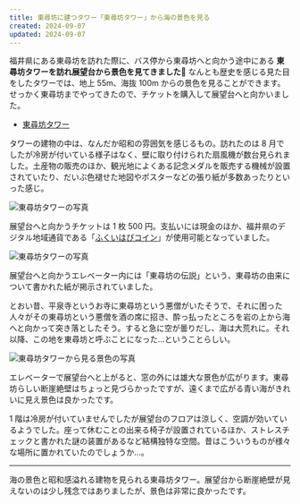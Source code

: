 ```yaml
---
title: 東尋坊に建つタワー「東尋坊タワー」から海の景色を見る
created: 2024-09-07
updated: 2024-09-07
---
```


福井県にある東尋坊を訪れた際に、バス停から東尋坊へと向かう途中にある **東尋坊タワーを訪れ展望台から景色を見てきました🗼** なんとも歴史を感じる見た目をしたタワーでは、地上 55m、海抜 100m からの景色を見ることができます。せっかく東尋坊までやってきたので、チケットを購入して展望台へと向かいました。

- [東尋坊タワー](http://www.tojinbo.net/)

タワーの建物の中は、なんだか昭和の雰囲気を感じるもの。訪れたのは 8 月でしたが冷房が付いている様子はなく、壁に取り付けられた扇風機が数台見られました。土産物の販売のほか、観光地によくある記念メダルを販売する機械が設置されていたり、だいぶ色褪せた地図やポスターなどの張り紙が多数あったりといった感じ。

![東尋坊タワーの写真](4a1e6b88-93cd-44bd-b2f3-a9be7ed74400)

展望台へと向かうチケットは 1 枚 500 円。支払いには現金のほか、福井県のデジタル地域通貨である「[ふくいはぴコイン](https://fukuappli.jp/hapi-coin/)」が使用可能となっていました。

![東尋坊タワーの写真](6b4efdf3-76e2-499f-339a-421aaaa76400)

展望台へと向かうエレベーター内には「東尋坊の伝説」という、東尋坊の由来について書かれた紙が掲示されていました。

とおい昔、平泉寺というお寺に東尋坊という悪僧がいたそうで、それに困った人々がその東尋坊という悪僧を酒の席に招き、酔っ払ったところを岩の上から海へと向かって突き落としたそう。すると急に空が曇りだし、海は大荒れに。それ以降、この地を東尋坊と呼ぶことになった…ということらしい。

![東尋坊タワーから見る景色の写真](5e3a8fd8-8664-44ee-18ab-d5eb32065500)

エレベーターで展望台へと上がると、窓の外には雄大な景色が広がります。東尋坊らしい断崖絶壁はちょっと見づらかったですが、遠くまで広がる青い海がきれいに見え景色は良かったです。

1 階は冷房が付いていませんでしたが展望台のフロアは涼しく、空調が効いているようでした。座って休むことの出来る椅子が設置されているほか、ストレスチェックと書かれた謎の装置があるなど結構独特な空間。昔はこういうものが様々な場所に置かれていたのでしょうか…。

---

海の景色と昭和感溢れる建物を見られる東尋坊タワー。展望台から断崖絶壁が見えないのは少し残念ではありましたが、景色は非常に良かったです。
